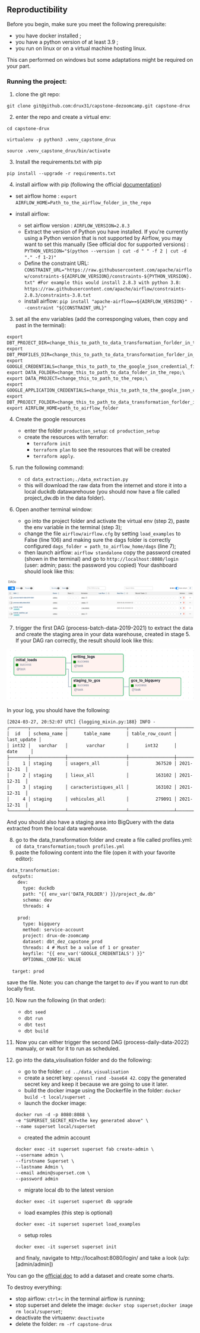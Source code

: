 ## Reproductibility

Before you begin, make sure you meet the following prerequisite:
* you have docker installed ;
* you have a python version of at least 3.9 ;
* you run on linux or on a virtual machine hosting linux.

This can performed on windows but some adaptations might be required on your part.

### Running the project: 

1. clone the git repo:
```
git clone git@github.com:drux31/capstone-dezoomcamp.git capstone-drux
```
2. enter the repo and create a virtual env:
```
cd capstone-drux
```
```
virtualenv -p python3 .venv_capstone_drux 
```
```
source .venv_capstone_drux/bin/activate
```

3. Install the requirements.txt with pip
```
pip install --upgrade -r requirements.txt
```

4. install airflow with pip (following the official [documentation](https://airflow.apache.org/docs/apache-airflow/stable/start.html))

* set airflow home : ```export AIRFLOW_HOME=Path_to_the_airflow_folder_in_the_repo```

* install airflow:
    * set airflow version : ```AIRFLOW_VERSION=2.8.3```
    * Extract the version of Python you have installed. If you're currently using a Python version that is not supported by Airflow, you may want to set this manually (See official doc for supported versions) : ```PYTHON_VERSION="$(python --version | cut -d " " -f 2 | cut -d "." -f 1-2)"```
    * Define the constraint URL: ```CONSTRAINT_URL="https://raw.githubusercontent.com/apache/airflow/constraints-${AIRFLOW_VERSION}/constraints-${PYTHON_VERSION}.txt" #For example this would install 2.8.3 with python 3.8: https://raw.githubusercontent.com/apache/airflow/constraints-2.8.3/constraints-3.8.txt```
    * install airflow: ```pip install "apache-airflow==${AIRFLOW_VERSION}" --constraint "${CONSTRAINT_URL}"```

3. set all the env variables (add the corresponging values, then copy and past in the terminal):
```
export DBT_PROJECT_DIR=change_this_to_path_to_data_transformation_forlder_in_the_repo;\
export DBT_PROFILES_DIR=change_this_to_path_to_data_transformation_forlder_in_the_repo;\
export GOOGLE_CREDENTIALS=change_this_to_path_to_the_google_json_credential_file;\
export DATA_FOLDER=change_this_to_path_to_data_folder_in_the_repo;\
export DATA_PROJECT=change_this_to_path_to_the_repo;\
export GOOGLE_APPLICATION_CREDENTIALS=change_this_to_path_to_the_google_json_credential_file;\
export DBT_PROJECT_FOLDER=change_this_to_path_to_data_transformation_forlder_in_the_repo;\
export AIRFLOW_HOME=path_to_airflow_folder
```

4. Create the google resources
    * enter the folder ``` production_setup ```: ```cd production_setup ```
    * create the resources with terrafor:
        * ``` terraform init ```
        * ``` terraform plan ``` to see the resources that will be created
        * ``` terraform apply ```.

5. run the following command:
    * ``` cd data_extraction;./data_extraction.py ```
    * this will download the raw data from the internet and store it into a local duckdb datawarehouse (you should now have a file called project_dw.db in the data folder).

6. Open another terminal window:
    * go into the project folder and activate the virtual env (step 2), paste the env variable in the terminal (step 3);
    * change the file ``` airflow/airflow.cfg ``` by setting ``` load_examples ``` to False (line 106) and making sure the dags folder is correctly configured ``` dags_folder = path_to_airflow_home/dags ``` (line 7);
    * then launch airflow: ``` airflow standalone ```
copy the password created (shown in the terminal) and go to ``` http://localhost:8080/login ``` (user: admin; pass: the password you copied)
Your dashboard should look like this:

![airflow dashboard, first launch](../images/airflow_dashboard.png)

7. trigger the first DAG (process-batch-data-2019-2021) to extract the data and create the staging area in your data warehouse, created in stage 5.
If your DAG ran correctly, the result should look like this:

![First DAG success](../images/first_dag_success.png)

In your log, you should have the following:

```
[2024-03-27, 20:52:07 UTC] {logging_mixin.py:188} INFO - 
┌───────┬─────────────┬──────────────────────┬─────────────────┬─────────────┐
│  id   │ schema_name │      table_name      │ table_row_count │ last_update │
│ int32 │   varchar   │       varchar        │      int32      │    date     │
├───────┼─────────────┼──────────────────────┼─────────────────┼─────────────┤
│     1 │ staging     │ usagers_all          │          367520 │ 2021-12-31  │
│     2 │ staging     │ lieux_all            │          163102 │ 2021-12-31  │
│     3 │ staging     │ caracteristiques_all │          163102 │ 2021-12-31  │
│     4 │ staging     │ vehicules_all        │          279091 │ 2021-12-31  │
└───────┴─────────────┴──────────────────────┴─────────────────┴─────────────┘
```

And you should also have a staging area into BigQuery with the data extracted from the local data warehouse.

8. go to the data_transformation folder and create a file called profiles.yml: ```cd data_transformation;touch profiles.yml```
9. paste the following content into the file (open it with your favorite editor):
```
data_transformation:
  outputs:
    dev:
      type: duckdb
      path: "{{ env_var('DATA_FOLDER') }}/project_dw.db"
      schema: dev
      threads: 4

    prod:
      type: bigquery
      method: service-account
      project: drux-de-zoomcamp
      dataset: dbt_dez_capstone_prod
      threads: 4 # Must be a value of 1 or greater
      keyfile: "{{ env_var('GOOGLE_CREDENTIALS') }}"
      OPTIONAL_CONFIG: VALUE

  target: prod
```
save the file.
Note: you can change the target to ```dev``` if you want to run dbt locally first.

10. Now run the following (in that order):
    * ```dbt seed```
    * ```dbt run```
    * ```dbt test```
    * ```dbt build```

11. Now you can either trigger the second DAG (process-daily-data-2022) manualy, or wait for it to run as scheduled.

12. go into the data_visulisation folder and do the following:
    * go to the folder: ```cd ../data_visualisation```
    * create a secret key: ``` openssl rand -base64 42 ```. 
    copy the generated secret key and keep it because we are going to use it later.
    * build the docker image using the Dockerfile in the folder: ```docker build -t local/superset .```
    * launch the docker image: 
    ```
    docker run -d -p 8080:8088 \
    -e "SUPERSET_SECRET_KEY=the key generated above" \
    --name superset local/superset
    ```
    * created the admin account
    ```
    docker exec -it superset superset fab create-admin \
    --username admin \
    --firstname Superset \
    --lastname Admin \
    --email admin@superset.com \
    --password admin
    ```

    * migrate local db to the latest version 
    ```
    docker exec -it superset superset db upgrade
    ```

    * load examples (this step is optional) 
    ```
    docker exec -it superset superset load_examples
    ```

    * setup roles
    ```
    docker exec -it superset superset init
    ```

    and finaly, navigate to http://localhost:8080/login/ and take a look (u/p: [admin/admin])

You can go the [official doc](https://superset.apache.org/docs/intro) to add a dataset and create some charts.

To destroy everything:
* stop airflow: ```ctrl+c``` in the terminal airflow is running;
* stop superset and delete the image: ```docker stop superset;docker image rm local/superset```;
* deactivate the virtuaenv: ```deactivate```
* delete the folder: ```rm -rf capstone-drux```
